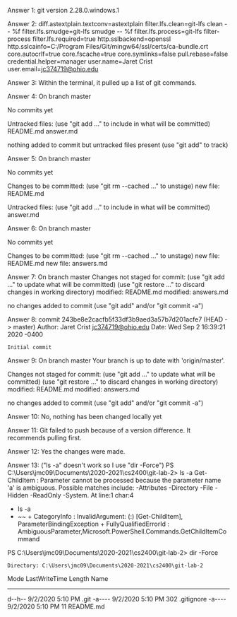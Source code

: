 Answer 1: git version 2.28.0.windows.1


Answer 2: 
diff.astextplain.textconv=astextplain
filter.lfs.clean=git-lfs clean -- %f
filter.lfs.smudge=git-lfs smudge -- %f
filter.lfs.process=git-lfs filter-process
filter.lfs.required=true
http.sslbackend=openssl
http.sslcainfo=C:/Program Files/Git/mingw64/ssl/certs/ca-bundle.crt
core.autocrlf=true
core.fscache=true
core.symlinks=false
pull.rebase=false
credential.helper=manager
user.name=Jaret Crist
user.email=jc374719@ohio.edu


Answer 3: Within the terminal, it pulled up a list of git commands.


Answer 4: 
On branch master

No commits yet

Untracked files:
  (use "git add <file>..." to include in what will be committed)
        README.md
        answer.md

nothing added to commit but untracked files present (use "git add" to track)


Answer 5: 
On branch master

No commits yet

Changes to be committed:
  (use "git rm --cached <file>..." to unstage)
        new file:   README.md

Untracked files:
  (use "git add <file>..." to include in what will be committed)
        answer.md


Answer 6:
On branch master

No commits yet

Changes to be committed:
  (use "git rm --cached <file>..." to unstage)
        new file:   README.md
        new file:   answers.md

Answer 7:
On branch master
Changes not staged for commit:
  (use "git add <file>..." to update what will be committed)
  (use "git restore <file>..." to discard changes in working directory)
        modified:   README.md
        modified:   answers.md

no changes added to commit (use "git add" and/or "git commit -a")


Answer 8: 
commit 243be8e2cacfb5f33df3b9aed3a57b7d201acfe7 (HEAD -> master)
Author: Jaret Crist <jc374719@ohio.edu>
Date:   Wed Sep 2 16:39:21 2020 -0400

    Initial commit

Answer 9:
On branch master
Your branch is up to date with 'origin/master'.

Changes not staged for commit:
  (use "git add <file>..." to update what will be committed)
  (use "git restore <file>..." to discard changes in working directory)
        modified:   README.md
        modified:   answers.md

no changes added to commit (use "git add" and/or "git commit -a")

Answer 10: No, nothing has been changed locally yet

Answer 11: Git failed to push because of a version difference. It recommends pulling first.

Answer 12: Yes the changes were made.

Answer 13: ("ls -a" doesn't work so I use "dir -Force")
PS C:\Users\jmc09\Documents\2020-2021\cs2400\git-lab-2> ls -a
Get-ChildItem : Parameter cannot be processed because the parameter name 'a' is ambiguous. Possible matches include: -Attributes -Directory -File -Hidden -ReadOnly -System.
At line:1 char:4
+ ls -a
+    ~~
    + CategoryInfo          : InvalidArgument: (:) [Get-ChildItem], ParameterBindingException
    + FullyQualifiedErrorId : AmbiguousParameter,Microsoft.PowerShell.Commands.GetChildItemCommand
 
PS C:\Users\jmc09\Documents\2020-2021\cs2400\git-lab-2> dir -Force


    Directory: C:\Users\jmc09\Documents\2020-2021\cs2400\git-lab-2


Mode                 LastWriteTime         Length Name
----                 -------------         ------ ----
d--h--          9/2/2020   5:10 PM                .git
-a----          9/2/2020   5:10 PM            302 .gitignore
-a----          9/2/2020   5:10 PM             11 README.md